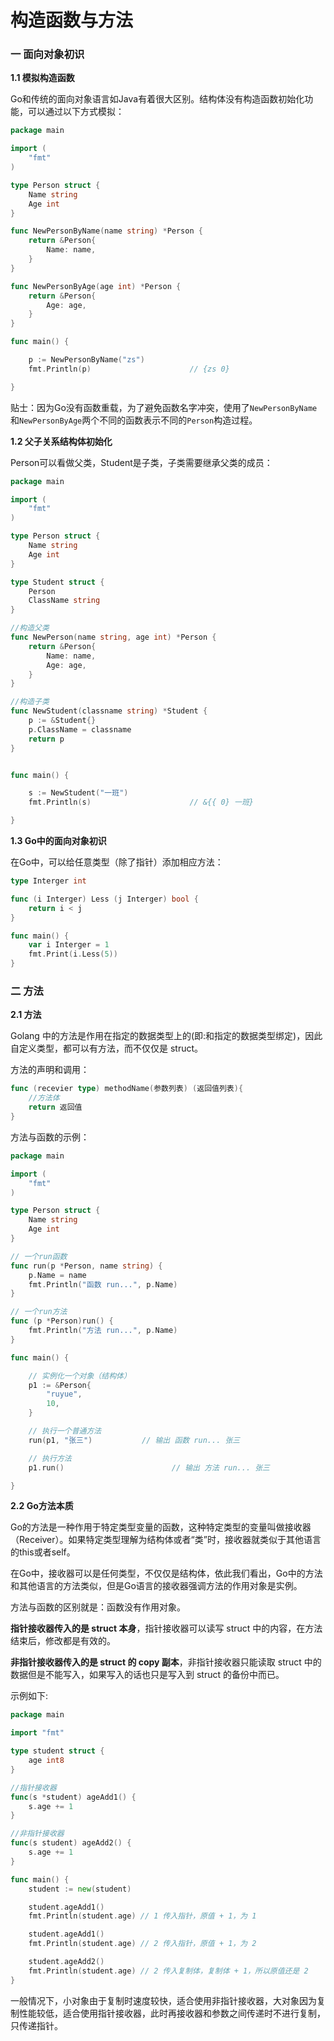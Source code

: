 # 构造函数与方法

### 一 面向对象初识

**1.1 模拟构造函数**

Go和传统的面向对象语言如Java有着很大区别。结构体没有构造函数初始化功能，可以通过以下方式模拟：

```go
package main

import (
	"fmt"
)

type Person struct {
	Name string
	Age int
}

func NewPersonByName(name string) *Person {
	return &Person{
		Name: name,
	}
}

func NewPersonByAge(age int) *Person {
	return &Person{
		Age: age,
	}
}

func main() {

	p := NewPersonByName("zs")
	fmt.Println(p)						// {zs 0}

}
```

贴士：因为Go没有函数重载，为了避免函数名字冲突，使用了`NewPersonByName`和`NewPersonByAge`两个不同的函数表示不同的`Person`构造过程。

**1.2 父子关系结构体初始化**

Person可以看做父类，Student是子类，子类需要继承父类的成员：

```go
package main

import (
	"fmt"
)

type Person struct {
	Name string
	Age int
}

type Student struct {
	Person
	ClassName string
}

//构造父类
func NewPerson(name string, age int) *Person {
	return &Person{
		Name: name,
		Age: age,
	}
}

//构造子类
func NewStudent(classname string) *Student {
	p := &Student{}
	p.ClassName = classname
	return p
}


func main() {

	s := NewStudent("一班")
	fmt.Println(s)						// &{{ 0} 一班}

}
```

**1.3 Go中的面向对象初识**

在Go中，可以给任意类型（除了指针）添加相应方法：

```go
type Interger int

func (i Interger) Less (j Interger) bool {
	return i < j
}

func main() {
	var i Interger = 1
	fmt.Print(i.Less(5))
}
```

### 二 方法

**2.1 方法**

Golang 中的方法是作用在指定的数据类型上的\(即:和指定的数据类型绑定\)，因此自定义类型，都可以有方法，而不仅仅是 struct。

方法的声明和调用：

```go
func (recevier type) methodName(参数列表) (返回值列表){ 
    //方法体
    return 返回值
}
```

方法与函数的示例：

```go
package main

import (
	"fmt"
)

type Person struct {
	Name string
	Age int
}

// 一个run函数
func run(p *Person, name string) {
	p.Name = name
	fmt.Println("函数 run...", p.Name)
}

// 一个run方法
func (p *Person)run() {
	fmt.Println("方法 run...", p.Name)
}

func main() {

	// 实例化一个对象（结构体）
	p1 := &Person{
		"ruyue",
		10,
	}

	// 执行一个普通方法
	run(p1, "张三")			// 输出 函数 run... 张三

	// 执行方法
	p1.run()						// 输出 方法 run... 张三

}
```

**2.2 Go方法本质**

Go的方法是一种作用于特定类型变量的函数，这种特定类型的变量叫做接收器（Receiver）。如果特定类型理解为结构体或者“类”时，接收器就类似于其他语言的this或者self。

在Go中，接收器可以是任何类型，不仅仅是结构体，依此我们看出，Go中的方法和其他语言的方法类似，但是Go语言的接收器强调方法的作用对象是实例。

方法与函数的区别就是：函数没有作用对象。

**指针接收器传入的是 struct 本身**，指针接收器可以读写 struct 中的内容，在方法结束后，修改都是有效的。

**非指针接收器传入的是 struct 的 copy 副本**，非指针接收器只能读取 struct 中的数据但是不能写入，如果写入的话也只是写入到 struct 的备份中而已。

示例如下:

```go
package main

import "fmt"

type student struct {
	age int8
}

//指针接收器
func(s *student) ageAdd1() {
	s.age += 1
}

//非指针接收器
func(s student) ageAdd2() {
	s.age += 1
}

func main() {
	student := new(student)

	student.ageAdd1()
	fmt.Println(student.age) // 1 传入指针，原值 + 1，为 1

	student.ageAdd1()
	fmt.Println(student.age) // 2 传入指针，原值 + 1，为 2

	student.ageAdd2()
	fmt.Println(student.age) // 2 传入复制体，复制体 + 1，所以原值还是 2
}
```

一般情况下，小对象由于复制时速度较快，适合使用非指针接收器，大对象因为复制性能较低，适合使用指针接收器，此时再接收器和参数之间传递时不进行复制，只传递指针。

